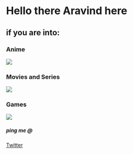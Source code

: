 <h1>Hello there Aravind here </h1> 

<h2>if you are into: </h1>
<h3>Anime</h3>
<img src="https://user-images.githubusercontent.com/60535146/138089975-c2afe059-3102-450c-b8de-a926688ef62a.jpg" />
<h3> Movies and Series</h3>
<img src="https://user-images.githubusercontent.com/60535146/138090564-5005b830-ad53-484c-847c-bf00a3425fab.jpg" />
<h3>Games</h3>
<img src="https://user-images.githubusercontent.com/60535146/138090731-0b9480b6-ad29-4f1e-b08b-1f7f30ea99dc.png"/>
<h5>ping me @</h5>
<a href= "https://twitter.com/aravind_t_r">Twitter </a>
